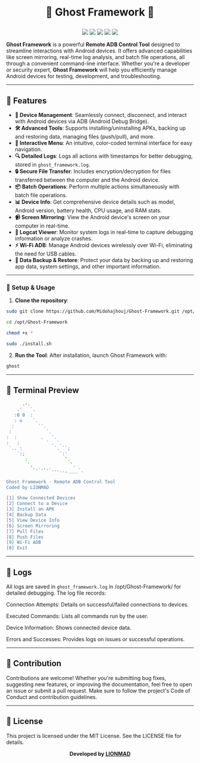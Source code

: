 # <p align="center"> **👻 Ghost Framework 👻**

<p align="center">  
  <img src="https://img.shields.io/badge/Platform-Linux-a80505?style=flat-square">
  <img src="https://img.shields.io/badge/License-MIT-a80505?style=flat-square">
  <img src="https://img.shields.io/github/v/release/Midohajhouj/Ghost-Framework?label=Version&color=a80505">  
  <img src="https://img.shields.io/badge/Open%20Source-Yes-darkviolet?style=flat-square&color=a80505">
  <img src="https://img.shields.io/github/languages/top/Midohajhouj/Ghost-Framework?color=a80505">  
</p>  

**Ghost Framework** is a powerful **Remote ADB Control Tool** designed to streamline interactions with Android devices. It offers advanced capabilities like screen mirroring, real-time log analysis, and batch file operations, all through a convenient command-line interface. Whether you're a developer or security expert, **Ghost Framework** will help you efficiently manage Android devices for testing, development, and troubleshooting.

---

## 🎯 Features

- **📱 Device Management**: Seamlessly connect, disconnect, and interact with Android devices via ADB (Android Debug Bridge).
- **🛠 Advanced Tools**: Supports installing/uninstalling APKs, backing up and restoring data, managing files (push/pull), and more.
- **📜 Interactive Menu**: An intuitive, color-coded terminal interface for easy navigation.
- **🔍 Detailed Logs**: Logs all actions with timestamps for better debugging, stored in `ghost_framework.log`.
- **🔒 Secure File Transfer**: Includes encryption/decryption for files transferred between the computer and the Android device.
- **📦 Batch Operations**: Perform multiple actions simultaneously with batch file operations.
- **📊 Device Info**: Get comprehensive device details such as model, Android version, battery health, CPU usage, and RAM stats.
- **📹 Screen Mirroring**: View the Android device's screen on your computer in real-time.
- **📜 Logcat Viewer**: Monitor system logs in real-time to capture debugging information or analyze crashes.
- **⚡ Wi-Fi ADB**: Manage Android devices wirelessly over Wi-Fi, eliminating the need for USB cables.
- **💾 Data Backup & Restore**: Protect your data by backing up and restoring app data, system settings, and other important information.

---

### 🔧 Setup & Usage

1. **Clone the repository**:
```bash
sudo git clone https://github.com/Midohajhouj/Ghost-Framework.git /opt/Ghost-Framework 
```
```bash
cd /opt/Ghost-Framework
```
```bash
chmod +x *
```
```bash
sudo ./install.sh
```

2. **Run the Tool**:
After installation, launch Ghost Framework with:
```bash
ghost
```
---

## 🗼 Terminal Preview
```bash
      .-.
    .'   `.
   :0 0  :
   : o    `.
  :         ``.
 :             `.
:  :         .   `.
:   :          ` . `.
 `.. :            `. ``;
    `:;             `:'
       :              `.
        `.              `.     
          `'`'`'`---..,____`.
          
Ghost Framework - Remote ADB Control Tool  
Coded by LIONMAD  

[1] Show Connected Devices  
[2] Connect to a Device  
[3] Install an APK  
[4] Backup Data  
[5] View Device Info  
[6] Screen Mirroring  
[7] Pull Files  
[8] Push Files  
[9] Wi-Fi ADB  
[0] Exit

```

---

## 💂 Logs

All logs are saved in `ghost_framework.log` in /opt/Ghost-Framework/ for detailed debugging. The log file records:

Connection Attempts: Details on successful/failed connections to devices.

Executed Commands: Lists all commands run by the user.

Device Information: Shows connected device data.

Errors and Successes: Provides logs on issues or successful operations.



---

## 🤝 Contribution

Contributions are welcome! Whether you're submitting bug fixes, suggesting new features, or improving the documentation, feel free to open an issue or submit a pull request. Make sure to follow the project's Code of Conduct and contribution guidelines.


---

## 📄 License

This project is licensed under the MIT License. See the LICENSE file for details.
**<p align="center"> Developed by <a href="https://github.com/Midohajhouj">LIONMAD</a> </p>**

